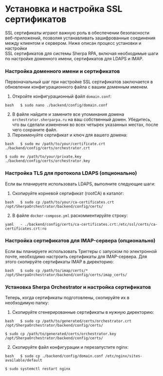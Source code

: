 # Установка и настройка SSL сертификатов

SSL сертификаты играют важную роль в обеспечении безопасности\
веб-приложений, позволяя устанавливать зашифрованные соединения между клиентом и сервером. Ниже описан процесс установки и настройки\
SSL сертификатов для системы Sherpa RPA, включая необходимые шаги по настройке доменного имени, сертификатов для LDAPS и IMAP.

### Настройка доменного имени и сертификатов

Первоначальный шаг при настройке SSL сертификатов заключается в обновлении конфигурационного файла с вашим доменным именем.

1. Откройте конфигурационный файл `domain.conf`:

&#x20;  `bash   $ sudo nano ./backend/config/domain.conf`

2. В файле найдите и замените все упоминания домена `orchestrator.sherparpa.ru` на ваш собственный домен. Убедитесь, что вы сделали изменения во всех четырех указанных местах, после чего сохраните файл.
3. Переименуйте сертификат и ключ для вашего домена:

&#x20;  `bash   $ sudo mv /path/to/your/certificate.crt ./backend/config/certs/orchestrator.crt`

&#x20;  `$ sudo mv /path/to/your/private.key ./backend/config/certs/orchestrator.key`

### Настройка TLS для протокола LDAPS (опционально)

Если вы планируете использовать LDAPS, выполните следующие шаги:

1. Скопируйте корневой сертификат (rootCA) в каталог:

&#x20;  `bash   $ sudo cp /path/to/your/ca-certificates.crt /opt/SherpaOrchestrator/backend/config/certs/`&#x20;

2. В файле `docker-compose.yml` раскомментируйте строку:

&#x20;  `yaml   - ./backend/config/certs/ca-certificates.crt:/etc/ssl/certs/ca-certificates.crt:ro`

### Настройка сертификатов для IMAP-сервера (опционально)

Если вы планируете использовать Триггеры с запуском по электронной почте, необходимо настроить сертификаты для IMAP-сервера. Для этого скопируйте сертификаты IMAP в директорию:

&#x20;  `bash   $ sudo cp /path/to/imap/certs/* /opt/SherpaOrchestrator/backend/config/certs/imap_certs/`&#x20;

### Установка Sherpa Orchestrator и настройка сертификатов

Теперь, когда сертификаты подготовлены, скопируйте их в необходимую папку:

1. Скопируйте сгенерированные сертификаты в нужную директорию:

&#x20;  `bash   $ sudo cp /path/to/generated/certs/orchestrator.crt /opt/SherpaOrchestrator/backend/config/certs/`

&#x20;  `$ sudo cp /path/to/generated/certs/orchestrator.key /opt/SherpaOrchestrator/backend/config/certs/`&#x20;

2. Скопируйте файл конфигурации и перезапустите nginx:

&#x20;  `bash   $ sudo cp ./backend/config/domain.conf /etc/nginx/sites-available/default`

&#x20;  `$ sudo systemctl restart nginx`
